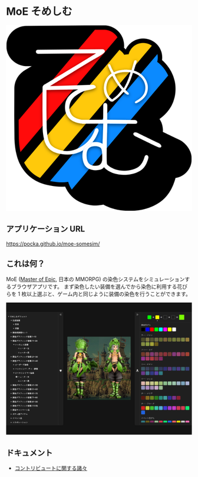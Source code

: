 # MoE そめしむ

![そめしむロゴ](./docs/logo.svg)

## アプリケーション URL

<https://pocka.github.io/moe-somesim/>

## これは何？

MoE ([Master of Epic](http://moepic.com), 日本の MMORPG) の染色システムをシミュレーションするブラウザアプリです。
まず染色したい装備を選んでから染色に利用する花びらを 1 枚以上選ぶと、ゲーム内と同じように装備の染色を行うことができます。

![そめしむ動作画面](./docs/screenshot.png)

## ドキュメント

- [コントリビュートに関する諸々](./CONTRIBUTING.md)
